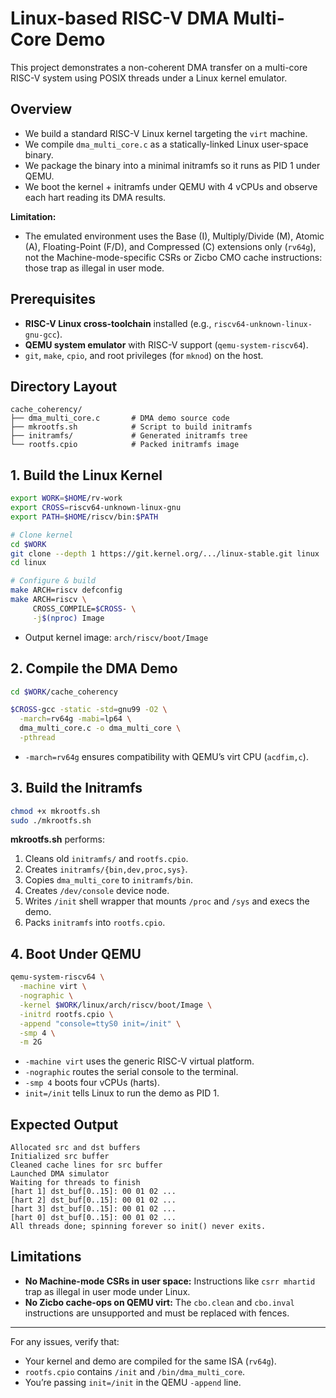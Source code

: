 # Linux-based RISC-V DMA Multi-Core Demo

This project demonstrates a non-coherent DMA transfer on a multi-core RISC-V system using POSIX threads under a Linux kernel emulator.

## Overview

* We build a standard RISC-V Linux kernel targeting the `virt` machine.
* We compile `dma_multi_core.c` as a statically-linked Linux user-space binary.
* We package the binary into a minimal initramfs so it runs as PID 1 under QEMU.
* We boot the kernel + initramfs under QEMU with 4 vCPUs and observe each hart reading its DMA results.

**Limitation:**

* The emulated environment uses the Base (I), Multiply/Divide (M), Atomic (A), Floating-Point (F/D), and Compressed (C) extensions only (`rv64g`), not the Machine-mode-specific CSRs or Zicbo CMO cache instructions: those trap as illegal in user mode.

## Prerequisites

* **RISC-V Linux cross-toolchain** installed (e.g., `riscv64-unknown-linux-gnu-gcc`).
* **QEMU system emulator** with RISC-V support (`qemu-system-riscv64`).
* `git`, `make`, `cpio`, and root privileges (for `mknod`) on the host.

## Directory Layout

```
cache_coherency/
├── dma_multi_core.c       # DMA demo source code
├── mkrootfs.sh            # Script to build initramfs
├── initramfs/             # Generated initramfs tree
└── rootfs.cpio            # Packed initramfs image
```

## 1. Build the Linux Kernel

```bash
export WORK=$HOME/rv-work
export CROSS=riscv64-unknown-linux-gnu
export PATH=$HOME/riscv/bin:$PATH

# Clone kernel
cd $WORK
git clone --depth 1 https://git.kernel.org/.../linux-stable.git linux
cd linux

# Configure & build
make ARCH=riscv defconfig
make ARCH=riscv \
     CROSS_COMPILE=$CROSS- \
     -j$(nproc) Image
```

* Output kernel image: `arch/riscv/boot/Image`

## 2. Compile the DMA Demo

```bash
cd $WORK/cache_coherency

$CROSS-gcc -static -std=gnu99 -O2 \
  -march=rv64g -mabi=lp64 \
  dma_multi_core.c -o dma_multi_core \
  -pthread
```

* `-march=rv64g` ensures compatibility with QEMU’s virt CPU (`acdfim,c`).

## 3. Build the Initramfs

```bash
chmod +x mkrootfs.sh
sudo ./mkrootfs.sh
```

**mkrootfs.sh** performs:

1. Cleans old `initramfs/` and `rootfs.cpio`.
2. Creates `initramfs/{bin,dev,proc,sys}`.
3. Copies `dma_multi_core` to `initramfs/bin`.
4. Creates `/dev/console` device node.
5. Writes `/init` shell wrapper that mounts `/proc` and `/sys` and execs the demo.
6. Packs `initramfs` into `rootfs.cpio`.

## 4. Boot Under QEMU

```bash
qemu-system-riscv64 \
  -machine virt \
  -nographic \
  -kernel $WORK/linux/arch/riscv/boot/Image \
  -initrd rootfs.cpio \
  -append "console=ttyS0 init=/init" \
  -smp 4 \
  -m 2G
```

* `-machine virt` uses the generic RISC-V virtual platform.
* `-nographic` routes the serial console to the terminal.
* `-smp 4` boots four vCPUs (harts).
* `init=/init` tells Linux to run the demo as PID 1.

## Expected Output

```
Allocated src and dst buffers
Initialized src buffer
Cleaned cache lines for src buffer
Launched DMA simulator
Waiting for threads to finish
[hart 1] dst_buf[0..15]: 00 01 02 ...
[hart 2] dst_buf[0..15]: 00 01 02 ...
[hart 3] dst_buf[0..15]: 00 01 02 ...
[hart 0] dst_buf[0..15]: 00 01 02 ...
All threads done; spinning forever so init() never exits.
```

## Limitations

* **No Machine-mode CSRs in user space:**
  Instructions like `csrr mhartid` trap as illegal in user mode under Linux.
* **No Zicbo cache-ops on QEMU virt:**
  The `cbo.clean` and `cbo.inval` instructions are unsupported and must be replaced with fences.

---

For any issues, verify that:

* Your kernel and demo are compiled for the same ISA (`rv64g`).
* `rootfs.cpio` contains `/init` and `/bin/dma_multi_core`.
* You’re passing `init=/init` in the QEMU `-append` line.
